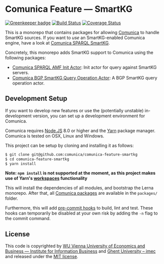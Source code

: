 # Comunica Feature — SmartKG

[![Greenkeeper badge](https://badges.greenkeeper.io/comunica/comunica-feature-smartkg.svg)](https://greenkeeper.io/)
[![Build Status](https://travis-ci.org/comunica/comunica-feature-smartkg.svg?branch=master)](https://travis-ci.org/comunica/comunica-feature-smartkg)
[![Coverage Status](https://coveralls.io/repos/github/comunica/comunica-feature-smartkg/badge.svg?branch=master)](https://coveralls.io/github/comunica/comunica-feature-smartkg?branch=master)

This is a monorepo that contains packages for allowing [Comunica](https://github.com/comunica/comunica) to handle SmartKG sources.
If you want to _use_ an SmartKG-enabled Comunica engine, have a look at [Comunica SPARQL SmartKG](https://github.com/comunica/comunica-feature-smartkg/tree/master/packages/actor-init-sparql-smartkg).

Concretely, this monorepo adds SmartKG support to Comunica using the following packages:
* [Comunica SPARQL AMF Init Actor](https://github.com/comunica/comunica-feature-smartkg/tree/master/packages/actor-init-sparql-smartkg): Init actor for query against SmartKG servers.
* [Comunica BGP SmartKG Query Operation Actor](https://github.com/comunica/comunica-feature-smartkg/tree/master/packages/actor-query-operation-bgp-smartkg): A BGP SmartKG query operation actor.

## Development Setup

If you want to develop new features
or use the (potentially unstable) in-development version,
you can set up a development environment for Comunica.

Comunica requires [Node.JS](http://nodejs.org/) 8.0 or higher and the [Yarn](https://yarnpkg.com/en/) package manager.
Comunica is tested on OSX, Linux and Windows.

This project can be setup by cloning and installing it as follows:

```bash
$ git clone git@github.com:comunica/comunica-feature-smartkg
$ cd comunica-feature-smartkg
$ yarn install
```

**Note: `npm install` is not supported at the moment, as this project makes use of Yarn's [workspaces](https://yarnpkg.com/lang/en/docs/workspaces/) functionality**

This will install the dependencies of all modules, and bootstrap the Lerna monorepo.
After that, all [Comunica packages](https://github.com/comunica/comunica-feature-smartkg/tree/master/packages) are available in the `packages/` folder.

Furthermore, this will add [pre-commit hooks](https://www.npmjs.com/package/pre-commit)
to build, lint and test.
These hooks can temporarily be disabled at your own risk by adding the `-n` flag to the commit command.

## License
This code is copyrighted by [WU Vienna University of Economics and Business — Institute for Information Business](https://www.wu.ac.at/en/infobiz/) and [Ghent University – imec](http://idlab.ugent.be/)
and released under the [MIT license](http://opensource.org/licenses/MIT).
